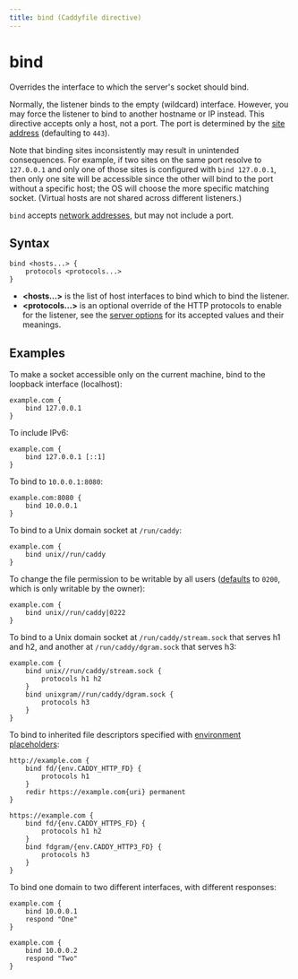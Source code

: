 ```yaml
---
title: bind (Caddyfile directive)
---
```


# bind

Overrides the interface to which the server's socket should bind.

Normally, the listener binds to the empty (wildcard) interface. However, you may force the listener to bind to another hostname or IP instead. This directive accepts only a host, not a port. The port is determined by the [site address](/docs/caddyfile/concepts#addresses) (defaulting to `443`).

Note that binding sites inconsistently may result in unintended consequences. For example, if two sites on the same port resolve to `127.0.0.1` and only one of those sites is configured with `bind 127.0.0.1`, then only one site will be accessible since the other will bind to the port without a specific host; the OS will choose the more specific matching socket. (Virtual hosts are not shared across different listeners.)

`bind` accepts [network addresses](/docs/conventions#network-addresses), but may not include a port.


## Syntax

```caddy-d
bind <hosts...> {
	protocols <protocols...>
}
```

- **&lt;hosts...&gt;** is the list of host interfaces to bind which to bind the listener. 
- **&lt;protocols...&gt;** is an optional override of the HTTP protocols to enable for the listener, see the [server options](/docs/caddyfile/options#protocols) for its accepted values and their meanings.


## Examples

To make a socket accessible only on the current machine, bind to the loopback interface (localhost):

```caddy
example.com {
	bind 127.0.0.1
}
```

To include IPv6:

```caddy
example.com {
	bind 127.0.0.1 [::1]
}
```

To bind to `10.0.0.1:8080`:

```caddy
example.com:8080 {
	bind 10.0.0.1
}
```

To bind to a Unix domain socket at `/run/caddy`:

```caddy
example.com {
	bind unix//run/caddy
}
```

To change the file permission to be writable by all users ([defaults](/docs/conventions#network-addresses) to `0200`, which is only writable by the owner):

```caddy
example.com {
	bind unix//run/caddy|0222
}
```

To bind to a Unix domain socket at `/run/caddy/stream.sock` that serves h1 and h2, and another at `/run/caddy/dgram.sock` that serves h3:

```caddy
example.com {
	bind unix//run/caddy/stream.sock {
		protocols h1 h2
	}
	bind unixgram//run/caddy/dgram.sock {
		protocols h3
	}
}
```

To bind to inherited file descriptors specified with [environment placeholders](/docs/conventions#placeholders):

```caddy
http://example.com {
	bind fd/{env.CADDY_HTTP_FD} {
		protocols h1
	}
	redir https://example.com{uri} permanent
}

https://example.com {
	bind fd/{env.CADDY_HTTPS_FD} {
		protocols h1 h2
	}
	bind fdgram/{env.CADDY_HTTP3_FD} {
		protocols h3
	}
}
```

To bind one domain to two different interfaces, with different responses:

```caddy
example.com {
	bind 10.0.0.1
	respond "One"
}

example.com {
	bind 10.0.0.2
	respond "Two"
}
```
